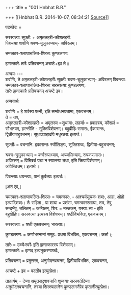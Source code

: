 +++
title = "001 Hnbhat B.R."

+++
[[Hnbhat B.R.	2014-10-07, 08:34:21 [Source](https://groups.google.com/g/samskrita/c/uRIOGhz0mx4)]]



पदच्छेदः =  
  
सरस्वत्याः सूक्तीः + अमृतलहरी-कौशलहरीः  
पिबन्त्याः शर्वाणि श्रवण-चुलुकाभ्याम्- अविरलम्।  

चमत्कार-श्लाघाचलित-शिरसः कुण्डलगणः  

झणत्कारैः तारैः प्रतिवचनम् अचष्टे+इव ते॥  
  
अन्वयः ---  
शर्वाणि, ते अमृतलहरी-कौशलहरीः सूक्तीः श्रवण-चुलुकाभ्याम्- अविरलम् पिबन्त्याः  
चमत्कार-श्लाघाचलित-शिरसः सरस्वत्याः कुण्डलगणः,  
तारैः झणत्कारैः प्रतिवचनम् अचष्टे इव॥  
  
अन्वयार्थः  
  
शर्वाणि = हे शर्वस्य पत्नी, इति सम्बोधनप्रथामा, एकवचनम्।  
ते = तव,  
अमृतलहरी-कौशलहरीः = अमृतस्य =सुधायाः, लहर्याः = प्रवाहस्य, कौशलं =  
सौभाग्यम्, हरन्तीति - सूक्तिविशेषनम्। बहुव्रीहिः समासः, ईकारान्तः,  
द्वितीयाबहुवचनम्। सुधाप्रवाहादपि मधुरतराः इत्यर्थः।  
  
सूक्तीः = वचनानि. इकारान्तः स्त्रीलिङ्गः, सूक्तिशब्दः, द्वितीया-बहुचचनम्;  
  
श्रवण-चुलुकाभ्याम् = कर्णरूपाभ्याम्, अञ्जलिभ्याम्, रूपकसमासः।  
अविरलम् = विच्छिन्नं यथा न स्यात्स्या तथा, इति क्रियाविशेषणम्।  
अविच्छिन्नम्। इत्यर्थः।  
  
पिबन्त्याः धयन्त्याः, पानं कुर्वत्याः इत्यर्थः।  
  
\[अत एव,\]  
  
चमत्कार-श्लाघाचलित-शिरसः = चमत्कारः, - आश्चर्यसूचकः शब्दः, आहा, ओहो  
इत्यादिशब्दः। तैः सहिता , या शाघा = प्रशंसा, चमत्कारश्लाघा, तत्र, तेषु  
सन्दर्भेषु, चलितम् = कम्पितम्, शिरः = मस्तकम्, यस्याः सा - इति  
बहुव्रीहिः। सरस्वत्याः इत्यस्य विशेषणम्। षष्ठीविभक्तिः, एकवचनम्।  
  
सरस्वत्याः = षष्ठी एकवचनम्; भारत्याः।  
  
कुण्डलगणः = कर्णाभरनानां समूहः. प्रथमा विभक्तिः, एकवचनम्। कर्ता।;  
  
  
तारैः = उच्चैःस्वरैः इति झणत्कारस्य विशेषणम्।  
झणत्कारैः = झणद् इत्यनुकरणशब्दैः,  
  
प्रतिवचनम् = प्रतुत्तरम्, अनुमोदनवचनम्, द्वितीयाविभक्तिः, एकवचनम्,  
  
आचष्टे + इव = वदतीव इत्युत्प्रेक्षा।  
  
  
तात्प्रर्यम् = देव्या अमृतसदृशवचानि शृण्वयाः सरस्वतीदेव्या  
अनुमोदनवचनानि, तस्या शिरश्चालनेन कुण्डलगणैरेव कृतानीत्युत्प्रेक्षा।  

